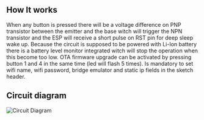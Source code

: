 ## How It works

When any button is pressed there will be a voltage difference on PNP transistor between the emitter and the base witch will trigger the NPN transistor and the ESP will receive a short pulse on RST pin for deep sleep wake up.
Because the circuit is supposed to be powered with Li-Ion battery there is a battery level monitor integrated witch will stop the operation when this become too low.
OTA firmware upgrade can be activated by pressing button 1 and 4 in the same time (led will flash 5 times).
Is mandatory to set wifi name, wifi password, bridge emulator and static ip fields in the sketch header.

## Circuit diagram

![Circuit Diagram](https://github.com/mariusmotea/diyHue/raw/master/Images/Hue_Tap-Dimmer_switch_circuit_prototype.png)
